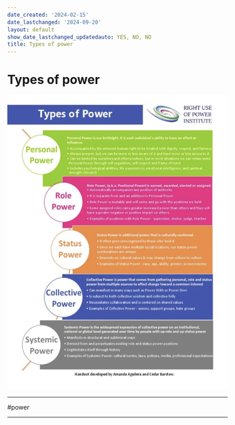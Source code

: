 ```yaml
---
date_created: '2024-02-15'
date_lastchanged: '2024-09-20'
layout: default
show_date_lastchanged_updatedauto: YES, NO, NO
title: Types of power
---
```

# Types of power

![](media/cleanshot_2024-04-11-at-18-49-47@2x.png)

---

#power

---
